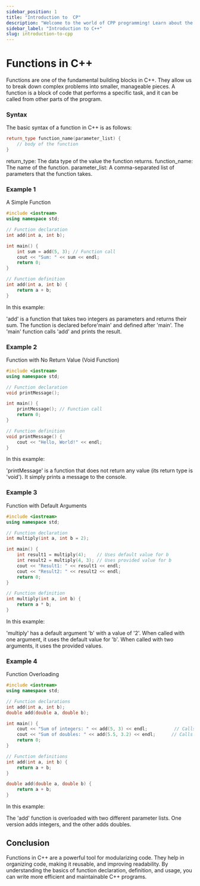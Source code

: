 ```yaml
---
sidebar_position: 1
title: "Introduction to  CP"
description: "Welcome to the world of CPP programming! Learn about the key features of C++, its applications, and how to get started with C programming"
sidebar_label: "Introduction to C++"
slug: introduction-to-cpp
---
```


# Functions in C++

Functions are one of the fundamental building blocks in C++. They allow us to break down complex problems into smaller, manageable pieces. A function is a block of code that performs a specific task, and it can be called from other parts of the program.

### Syntax

The basic syntax of a function in C++ is as follows:

```cpp
return_type function_name(parameter_list) {
    // body of the function
}
```

return_type: The data type of the value the function returns.
function_name: The name of the function.
parameter_list: A comma-separated list of parameters that the function takes.

### Example 1

A Simple Function

```cpp
#include <iostream>
using namespace std;

// Function declaration
int add(int a, int b);

int main() {
    int sum = add(5, 3); // Function call
    cout << "Sum: " << sum << endl;
    return 0;
}

// Function definition
int add(int a, int b) {
    return a + b;
}

```

In this example:

'add' is a function that takes two integers as parameters and returns their sum.
The function is declared before'main' and defined after 'main'.
The 'main' function calls 'add' and prints the result.

### Example 2

Function with No Return Value (Void Function)

```cpp
#include <iostream>
using namespace std;

// Function declaration
void printMessage();

int main() {
    printMessage(); // Function call
    return 0;
}

// Function definition
void printMessage() {
    cout << "Hello, World!" << endl;
}


```

In this example:

'printMessage' is a function that does not return any value (its return type is 'void').
It simply prints a message to the console.

### Example 3

Function with Default Arguments

```cpp
#include <iostream>
using namespace std;

// Function declaration
int multiply(int a, int b = 2);

int main() {
    int result1 = multiply(4);    // Uses default value for b
    int result2 = multiply(4, 3); // Uses provided value for b
    cout << "Result1: " << result1 << endl;
    cout << "Result2: " << result2 << endl;
    return 0;
}

// Function definition
int multiply(int a, int b) {
    return a * b;
}

```

In this example:

'multiply' has a default argument 'b' with a value of '2'.
When called with one argument, it uses the default value for 'b'.
When called with two arguments, it uses the provided values.

### Example 4

Function Overloading

```cpp
#include <iostream>
using namespace std;

// Function declarations
int add(int a, int b);
double add(double a, double b);

int main() {
    cout << "Sum of integers: " << add(5, 3) << endl;          // Calls add(int, int)
    cout << "Sum of doubles: " << add(5.5, 3.2) << endl;      // Calls add(double, double)
    return 0;
}

// Function definitions
int add(int a, int b) {
    return a + b;
}

double add(double a, double b) {
    return a + b;
}

```

In this example:

The 'add' function is overloaded with two different parameter lists.
One version adds integers, and the other adds doubles.

## Conclusion

Functions in C++ are a powerful tool for modularizing code. They help in organizing code, making it reusable, and improving readability. By understanding the basics of function declaration, definition, and usage, you can write more efficient and maintainable C++ programs.
